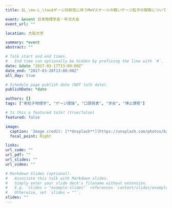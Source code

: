 ```yaml
---
title: $L_\mu-L_\tau$ゲージ対称性に伴うMeVスケールの軽いゲージ粒子の探索について

event: &event 日本物理学会・年次大会
event_url: ""

location: 大阪大学

summary: *event
abstract: ""

# Talk start and end times.
#   End time can optionally be hidden by prefixing the line with `#`.
date: &date "2017-03-17T13:00:00Z"
date_end: "2017-03-20T13:00:00Z"
all_day: true

# Schedule page publish date (NOT talk date).
publishDate: *date

authors: []
tags: ["素粒子物理学", "ゲージ理論", "口頭発表", "学会", "博士課程"]

# Is this a featured talk? (true/false)
featured: false

image:
  caption: 'Image credit: [**Unsplash**](https://unsplash.com/photos/bzdhc5b3Bxs)'
  focal_point: Right

links:
url_code: ""
url_pdf: ""
url_slides: ""
url_video: ""

# Markdown Slides (optional).
#   Associate this talk with Markdown slides.
#   Simply enter your slide deck's filename without extension.
#   E.g. `slides = "example-slides"` references `content/slides/example-slides.md`.
#   Otherwise, set `slides = ""`.
slides: ""
---
```

